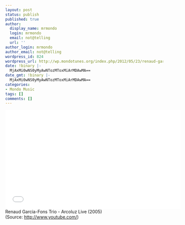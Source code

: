 ```yaml
---
layout: post
status: publish
published: true
author:
  display_name: mrmondo
  login: mrmondo
  email: not@telling
  url: ''
author_login: mrmondo
author_email: not@telling
wordpress_id: 824
wordpress_url: http://wp.mondotunes.org/index.php/2012/05/23/renaud-garcia-fons-trio-arcoluz-live-2005/
date: !binary |-
  MjAxMi0wNS0yMyAwNTozMToxMiArMDAwMA==
date_gmt: !binary |-
  MjAxMi0wNS0yMyAwNTozMToxMiArMDAwMA==
categories:
- Mondo Music
tags: []
comments: []
---
```

<iframe width="560" height="315" src="//www.youtube.com/embed/bNPUBwukpo4" frameborder="0"> </iframe>
Renaud Garcia-Fons Trio - Arcoluz Live (2005)
<div class="attribution">(<span>Source:</span> <a href="http://www.youtube.com/">http://www.youtube.com/</a>)</div>

